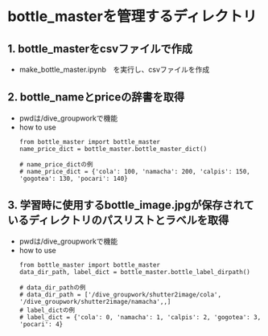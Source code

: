 # bottle_masterを管理するディレクトリ
## 1. bottle_masterをcsvファイルで作成
  - make_bottle_master.ipynb　を実行し、csvファイルを作成

## 2. bottle_nameとpriceの辞書を取得
  - pwdは/dive_groupworkで機能
  - how to use
    ```
    from bottle_master import bottle_master
    name_price_dict = bottle_master.bottle_master_dict()

    # name_price_dictの例
    # name_price_dict = {'cola': 100, 'namacha': 200, 'calpis': 150, 'gogotea': 130, 'pocari': 140}
    ```


## 3. 学習時に使用するbottle_image.jpgが保存されているディレクトリのパスリストとラベルを取得
  - pwdは/dive_groupworkで機能
  - how to use
    ```
    from bottle_master import bottle_master
    data_dir_path, label_dict = bottle_master.bottle_label_dirpath()

    # data_dir_pathの例
    # data_dir_path = ['/dive_groupwork/shutter2image/cola', '/dive_groupwork/shutter2image/namacha',,]
    # label_dictの例
    # label_dict = {'cola': 0, 'namacha': 1, 'calpis': 2, 'gogotea': 3, 'pocari': 4}
    ```
